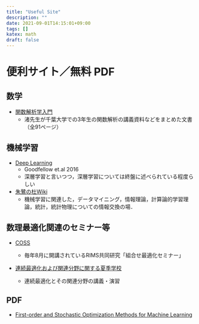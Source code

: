 ```yaml
---
title: "Useful Site"
description: ""
date: 2021-09-01T14:15:01+09:00
tags: []
katex: math
draft: false
---
```


# 便利サイト／無料 PDF

## 数学

- [関数解析学入門](http://www.math.s.chiba-u.ac.jp/~nagisa/)
    - 渚先生が千葉大学での3年生の関数解析の講義資料などをまとめた文書（全91ページ）

## 機械学習

- [Deep Learning](https://www.deeplearningbook.org/)
    - Goodfellow et.al 2016
    - 深層学習と言いつつ，深層学習については終盤に述べられている程度らしい
- [朱鷺の杜Wiki](https://ibisforest.org/)
    - 機械学習に関連した，データマイニング，情報理論，計算論的学習理論，統計，統計物理についての情報交換の場．

## 数理最適化関連のセミナー等

- [COSS](https://www.kurims.kyoto-u.ac.jp/coss/coss2021/coss2021.html)
    - 毎年8月に開講されているRIMS共同研究「組合せ最適化セミナー」

- [連続最適化および関連分野に関する夏季学校](https://www.ism.ac.jp/~mirai/sscoke/2021/index.html)
    - 連続最適化とその関連分野の講義・演習

## PDF

- [First-order and Stochastic Optimization Methods for Machine Learning](https://link.springer.com/book/10.1007/978-3-030-39568-1)